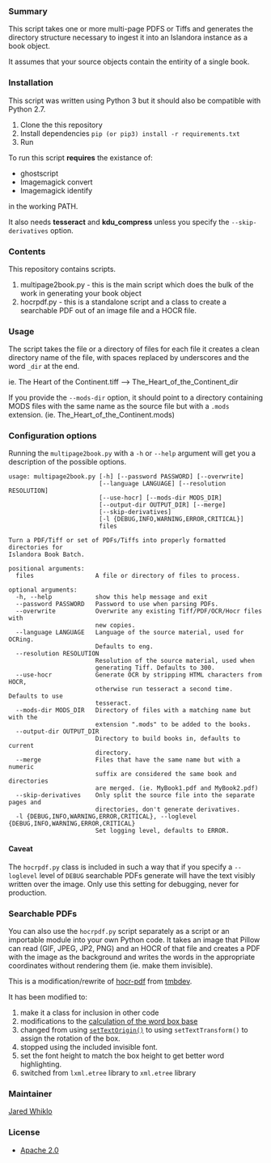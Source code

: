 ### Summary

This script takes one or more multi-page PDFS or Tiffs and generates the directory structure necessary to ingest it into an Islandora instance as a book object.

It assumes that your source objects contain the entirity of a single book.

### Installation

This script was written using Python 3 but it should also be compatible with Python 2.7.

1. Clone the this repository
1. Install dependencies `pip (or pip3) install -r requirements.txt`
1. Run

To run this script **requires** the existance of:

* ghostscript
* Imagemagick convert
* Imagemagick identify

in the working PATH.

It also needs **tesseract** and **kdu\_compress** unless you specify the `--skip-derivatives` option.

### Contents

This repository contains scripts.

1. multipage2book.py - this is the main script which does the bulk of the work in generating your book object
1. hocrpdf.py - this is a standalone script and a class to create a searchable PDF out of an image file and a HOCR file.

### Usage

The script takes the file or a directory of files for each file it creates a clean directory name of the file, with spaces replaced by underscores and the word `_dir` at the end.

ie. The Heart of the Continent.tiff --> The\_Heart\_of\_the\_Continent\_dir

If you provide the `--mods-dir` option, it should point to a directory containing MODS files with the same name as the source file but with a `.mods` extension. (ie. The\_Heart\_of\_the\_Continent.mods)

### Configuration options

Running the `multipage2book.py` with a `-h` or `--help` argument will get you a description of the possible options.

```
usage: multipage2book.py [-h] [--password PASSWORD] [--overwrite]
                         [--language LANGUAGE] [--resolution RESOLUTION]
                         [--use-hocr] [--mods-dir MODS_DIR]
                         [--output-dir OUTPUT_DIR] [--merge]
                         [--skip-derivatives]
                         [-l {DEBUG,INFO,WARNING,ERROR,CRITICAL}]
                         files

Turn a PDF/Tiff or set of PDFs/Tiffs into properly formatted directories for
Islandora Book Batch.

positional arguments:
  files                 A file or directory of files to process.

optional arguments:
  -h, --help            show this help message and exit
  --password PASSWORD   Password to use when parsing PDFs.
  --overwrite           Overwrite any existing Tiff/PDF/OCR/Hocr files with
                        new copies.
  --language LANGUAGE   Language of the source material, used for OCRing.
                        Defaults to eng.
  --resolution RESOLUTION
                        Resolution of the source material, used when
                        generating Tiff. Defaults to 300.
  --use-hocr            Generate OCR by stripping HTML characters from HOCR,
                        otherwise run tesseract a second time. Defaults to use
                        tesseract.
  --mods-dir MODS_DIR   Directory of files with a matching name but with the
                        extension ".mods" to be added to the books.
  --output-dir OUTPUT_DIR
                        Directory to build books in, defaults to current
                        directory.
  --merge               Files that have the same name but with a numeric
                        suffix are considered the same book and directories
                        are merged. (ie. MyBook1.pdf and MyBook2.pdf)
  --skip-derivatives    Only split the source file into the separate pages and
                        directories, don't generate derivatives.
  -l {DEBUG,INFO,WARNING,ERROR,CRITICAL}, --loglevel {DEBUG,INFO,WARNING,ERROR,CRITICAL}
                        Set logging level, defaults to ERROR.
```

#### Caveat

The `hocrpdf.py` class is included in such a way that if you specify a `--loglevel` level of `DEBUG` searchable PDFs generate will have the text visibly written over the image. Only use this setting for debugging, never for production.

### Searchable PDFs

You can also use the `hocrpdf.py` script separately as a script or an importable module into your own Python code. It takes an image that Pillow can read (GIF, JPEG, JP2, PNG) and an HOCR of that file and creates a PDF with the image as the background and writes the words in the appropriate coordinates without rendering them (ie. make them invisible).

This is a modification/rewrite of [hocr-pdf](https://github.com/tmbdev/hocr-tools/blob/master/hocr-pdf) from  [tmbdev](https://github.com/tmbdev).

It has been modified to:

1. make it a class for inclusion in other code
1. modifications to the [calculation of the word box base](https://github.com/tmbdev/hocr-tools/blob/master/hocr-pdf#L103-L104)
1. changed from using [`setTextOrigin()`](https://github.com/tmbdev/hocr-tools/blob/master/hocr-pdf#L108) to using `setTextTransform()` to assign the rotation of the box.
1. stopped using the included invisible font.
1. set the font height to match the box height to get better word highlighting.
1. switched from `lxml.etree` library to `xml.etree` library

### Maintainer

[Jared Whiklo](https://github.com/whikloj)

### License

* [Apache 2.0](https://www.apache.org/licenses/LICENSE-2.0) 